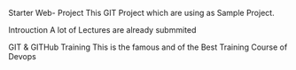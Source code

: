Starter Web- Project
This GIT Project which are using as Sample Project.

Introuction 
A lot of Lectures are already submmited

GIT & GITHub Training
This is the famous and of the Best Training Course of Devops
